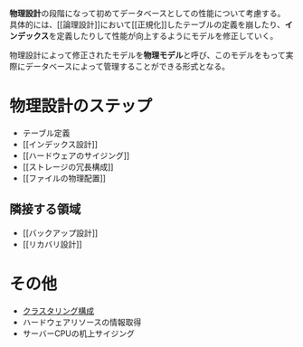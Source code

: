 **物理設計**の段階になって初めてデータベースとしての性能について考慮する。
具体的には、[[論理設計]]において[[正規化]]したテーブルの定義を崩したり、**インデックス**を定義したりして性能が向上するようにモデルを修正していく。

物理設計によって修正されたモデルを**物理モデル**と呼び、このモデルをもって実際にデータベースによって管理することができる形式となる。

# 物理設計のステップ
- テーブル定義
- [[インデックス設計]]
- [[ハードウェアのサイジング]]
- [[ストレージの冗長構成]]
- [[ファイルの物理配置]]

## 隣接する領域
- [[バックアップ設計]]
- [[リカバリ設計]]

# その他
- [クラスタリング構成](%E3%82%AF%E3%83%A9%E3%82%B9%E3%82%BF%E3%83%AA%E3%83%B3%E3%82%B0%E6%A7%8B%E6%88%90.md)
- ハードウェアリソースの情報取得
- サーバーCPUの机上サイジング